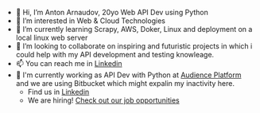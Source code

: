 - 👋 Hi, I’m Anton Arnaudov, 20yo Web API Dev using Python
- 👀 I’m interested in Web & Cloud Technologies
- 🌱 I’m currently learning Scrapy, AWS, Doker, Linux and deployment on a local linux web server
- 🤝 I’m looking to collaborate on inspiring and futuristic projects in which i could help with my API development and testing knowleage.
- 📫 You can reach me in [Linkedin](https://www.linkedin.com/in/anton-arnaudov/)
- 💼 I'm currently working as API Dev with Python at [Audience Platform](https://www.audienceplatform.tv/) and we are using Bitbucket which might expalin my inactivity here.
  - Find us in [Linkedin](https://www.linkedin.com/company/audience-platform/)
  - We are hiring! [Check out our job opportunities](https://dev.bg/company/audience-platform/#jobs)

<!---
antonarnaudov/antonarnaudov is a ✨ special ✨ repository because its `README.md` (this file) appears on your GitHub profile.
You can click the Preview link to take a look at your changes.
--->
